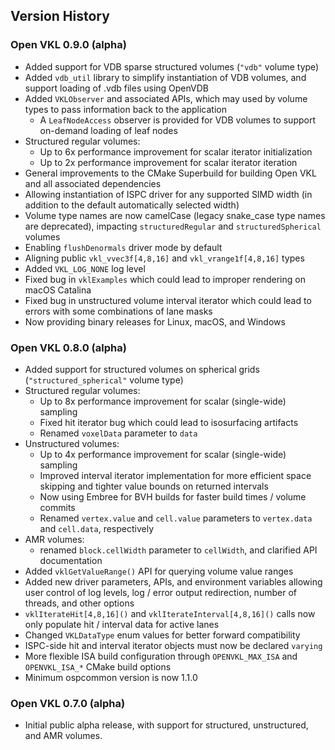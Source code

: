 Version History
---------------

### Open VKL 0.9.0 (alpha)

-   Added support for VDB sparse structured volumes (`"vdb"` volume type)
-   Added `vdb_util` library to simplify instantiation of VDB volumes, and
    support loading of .vdb files using OpenVDB
-   Added `VKLObserver` and associated APIs, which may used by volume types to
    pass information back to the application
    - A `LeafNodeAccess` observer is provided for VDB volumes to support
      on-demand loading of leaf nodes
-   Structured regular volumes:
    -   Up to 6x performance improvement for scalar iterator initialization
    -   Up to 2x performance improvement for scalar iterator iteration
-   General improvements to the CMake Superbuild for building Open VKL and all
    associated dependencies
-   Allowing instantiation of ISPC driver for any supported SIMD width (in
    addition to the default automatically selected width)
-   Volume type names are now camelCase (legacy snake_case type names are
    deprecated), impacting `structuredRegular` and `structuredSpherical` volumes
-   Enabling `flushDenormals` driver mode by default
-   Aligning public `vkl_vvec3f[4,8,16]` and `vkl_vrange1f[4,8,16]` types
-   Added `VKL_LOG_NONE` log level
-   Fixed bug in `vklExamples` which could lead to improper rendering on macOS
    Catalina
-   Fixed bug in unstructured volume interval iterator which could lead to
    errors with some combinations of lane masks
-   Now providing binary releases for Linux, macOS, and Windows

### Open VKL 0.8.0 (alpha)

-   Added support for structured volumes on spherical grids
    (`"structured_spherical"` volume type)
-   Structured regular volumes:
    -   Up to 8x performance improvement for scalar (single-wide) sampling
    -   Fixed hit iterator bug which could lead to isosurfacing artifacts
    -   Renamed `voxelData` parameter to `data`
-   Unstructured volumes:
    -   Up to 4x performance improvement for scalar (single-wide) sampling
    -   Improved interval iterator implementation for more efficient space
        skipping and tighter value bounds on returned intervals
    -   Now using Embree for BVH builds for faster build times / volume commits
    -   Renamed `vertex.value` and `cell.value` parameters to `vertex.data` and
        `cell.data`, respectively
-   AMR volumes:
    -   renamed `block.cellWidth` parameter to `cellWidth`, and clarified API
        documentation
-   Added `vklGetValueRange()` API for querying volume value ranges
-   Added new driver parameters, APIs, and environment variables allowing user
    control of log levels, log / error output redirection, number of threads,
    and other options
-   `vklIterateHit[4,8,16]()` and `vklIterateInterval[4,8,16]()` calls now only
    populate hit / interval data for active lanes
-   Changed `VKLDataType` enum values for better forward compatibility
-   ISPC-side hit and interval iterator objects must now be declared `varying`
-   More flexible ISA build configuration through `OPENVKL_MAX_ISA` and
    `OPENVKL_ISA_*` CMake build options
-   Minimum ospcommon version is now 1.1.0

### Open VKL 0.7.0 (alpha)

-   Initial public alpha release, with support for structured, unstructured, and
    AMR volumes.
